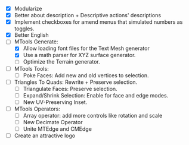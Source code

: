 - [x] Modularize
- [x] Better about description + Descriptive actions' descriptions
- [x] Implement checkboxes for amend menus that simulated numbers as toggles. 
- [x] Better English
- [ ] MTools Generate:
	- [x] Allow loading font files for the Text Mesh generator
	- [x] Use a math parser for XYZ surface generator.
	- [ ] Optimize the Terrain generator.
- [ ] MTools Tools:
	- [ ] Poke Faces: Add new and old vertices to selection.
- [ ] Triangles To Quads: Rewrite + Preserve selection.
	- [ ] Triangulate Faces: Preserve selection.
	- [ ] Expand/Shrink Selection: Enable for face and edge modes.
	- [ ] New UV-Preserving Inset.
- [ ] MTools Operators:
	- [ ] Array operator: add more controls like rotation and scale
	- [ ] New Decimate Operator
	- [ ] Unite MTEdge and CMEdge
- [ ] Create an attractive logo